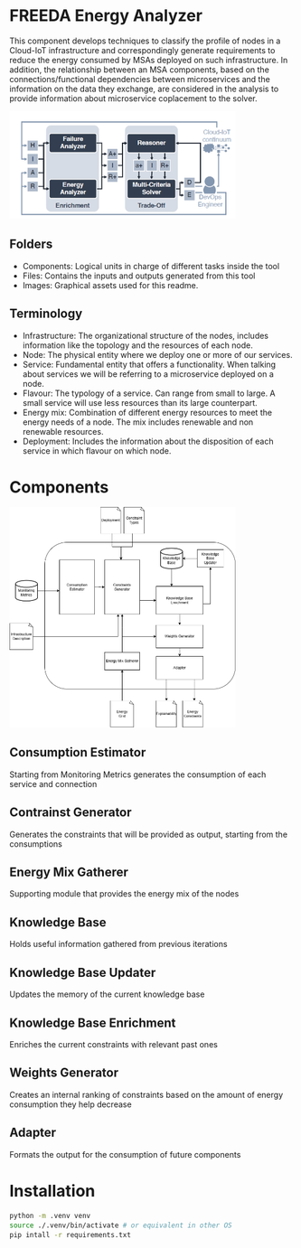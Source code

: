 # FREEDA Energy Analyzer

This component develops techniques to classify the profile of nodes in a Cloud-IoT infrastructure and correspondingly generate requirements to reduce the energy consumed by MSAs deployed on such infrastructure. In addition, the relationship between an MSA components, based on the connections/functional dependencies between microservices and the information on the data they exchange, are considered in the analysis to provide information about microservice coplacement to the solver.

<img  src="images/FREEDAApproach.png"  width="400">

## Folders

- Components: Logical units in charge of different tasks inside the tool
- Files: Contains the inputs and outputs generated from this tool
- Images: Graphical assets used for this readme.

## Terminology

- Infrastructure: The organizational structure of the nodes, includes information like the topology and the resources of each node.
- Node: The physical entity where we deploy one or more of our services.
- Service: Fundamental entity that offers a functionality. When talking about services we will be referring to a microservice deployed on a node.
- Flavour: The typology of a service. Can range from small to large. A small service will use less resources than its large counterpart.
- Energy mix: Combination of different energy resources to meet the energy needs of a node. The mix includes renewable and non renewable resources.
- Deployment: Includes the information about the disposition of each service in which flavour on which node.

# Components

<img  src="images/Energy Analyzer.png"  width="400">

## Consumption Estimator

Starting from Monitoring Metrics generates the consumption of each service and connection

## Contrainst Generator

Generates the constraints that will be provided as output, starting from the consumptions

## Energy Mix Gatherer

Supporting module that provides the energy mix of the nodes

## Knowledge Base

Holds useful information gathered from previous iterations

## Knowledge Base Updater

Updates the memory of the current knowledge base

## Knowledge Base Enrichment

Enriches the current constraints with relevant past ones

## Weights Generator

Creates an internal ranking of constraints based on the amount of energy consumption they help decrease

## Adapter

Formats the output for the consumption of future components

# Installation
```bash
python -m .venv venv
source ./.venv/bin/activate # or equivalent in other OS
pip intall -r requirements.txt
```
